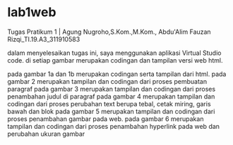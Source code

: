 # lab1web
Tugas Pratikum 1 | Agung Nugroho,S.Kom.,M.Kom.,
Abdu'Alim Fauzan Rizqi_TI.19.A3_311910583

dalam menyelesaikan tugas ini, saya menggunakan aplikasi Virtual Studio code. di setiap gambar merupakan codingan dan tampilan versi web html.

pada gambar 1a dan 1b merupakan codingan serta tampilan dari html.
pada gambar 2 merupakan tampilan dan codingan dari proses pembuatan paragraf
pada gambar 3 merupakan tampilan dan codingan dari proses penambahan judul di paragraf
pada gambar 4 merupakan tampilan dan codingan dari proses perubahan text berupa tebal, cetak miring, garis bawah dan blok
pada gambar 5 merupakan tampilan dan codingan dari proses penambahan gambar pada web.
pada gambar 6 merupakan tampilan dan codingan dari proses penambahan hyperlink pada web dan perubahan ukuran gambar
